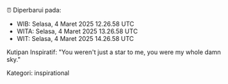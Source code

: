 ⏰ Diperbarui pada:
- WIB: Selasa, 4 Maret 2025 12.26.58 UTC
- WITA: Selasa, 4 Maret 2025 13.26.58 UTC
- WIT: Selasa, 4 Maret 2025 14.26.58 UTC

Kutipan Inspiratif:
"You weren't just a star to me, you were my whole damn sky."


Kategori: inspirational

